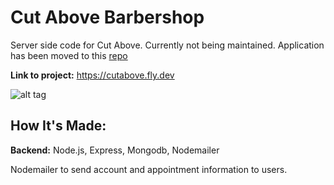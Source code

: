 # Cut Above Barbershop

Server side code for Cut Above. Currently not being maintained. Application has been moved to this [repo](https://github.com/Andrewy-gh/cut-above-sql)

**Link to project:** https://cutabove.fly.dev

![alt tag](https://github.com/Andrewyithub/cut-above-barbershop/assets/17731837/35958cd0-07e1-44e3-a0b3-2be928c285a6)

## How It's Made:

**Backend:** Node.js, Express, Mongodb, Nodemailer

Nodemailer to send account and appointment information to users.
